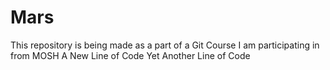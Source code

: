 # Mars
This repository is being made as a part of a Git Course I am participating in from MOSH
A New Line of Code
Yet Another Line of Code
